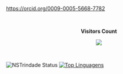 
  https://orcid.org/0009-0005-5668-7782

<div align="center">
<br><p align="centre"><b>Visitors Count</b></p>  
<p align="center"><img align="center" src="https://profile-counter.glitch.me/{NSTrindade}/count.svg" /></p> 
<br>
</div>

![NSTrindade Status](https://github-readme-stats.vercel.app/api?username=nstrindade&show_icons=true)
[![Top Linguagens](https://github-readme-stats.vercel.app/api/top-langs/?username=nstrindade&layout=compact)](https://github.com/anuraghazra/github-readme-stats)


